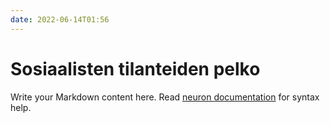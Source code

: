 ```yaml
---
date: 2022-06-14T01:56
---
```


# Sosiaalisten tilanteiden pelko


Write your Markdown content here. Read [neuron documentation](https://neuron.zettel.page/2011404.html) for syntax help.

